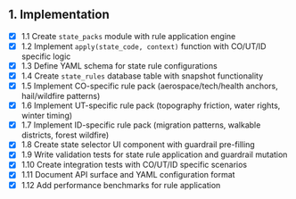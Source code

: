 ## 1. Implementation
- [x] 1.1 Create `state_packs` module with rule application engine
- [x] 1.2 Implement `apply(state_code, context)` function with CO/UT/ID specific logic
- [x] 1.3 Define YAML schema for state rule configurations
- [x] 1.4 Create `state_rules` database table with snapshot functionality
- [x] 1.5 Implement CO-specific rule pack (aerospace/tech/health anchors, hail/wildfire patterns)
- [x] 1.6 Implement UT-specific rule pack (topography friction, water rights, winter timing)
- [x] 1.7 Implement ID-specific rule pack (migration patterns, walkable districts, forest wildfire)
- [x] 1.8 Create state selector UI component with guardrail pre-filling
- [x] 1.9 Write validation tests for state rule application and guardrail mutation
- [x] 1.10 Create integration tests with CO/UT/ID specific scenarios
- [x] 1.11 Document API surface and YAML configuration format
- [x] 1.12 Add performance benchmarks for rule application
